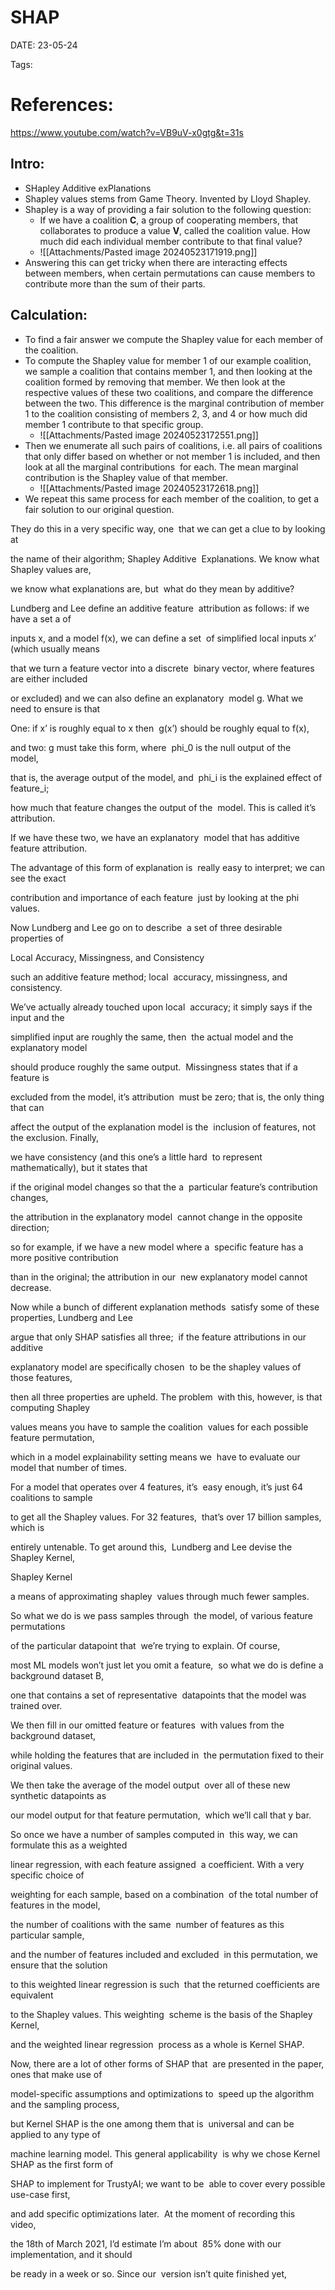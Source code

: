# SHAP


DATE:  23-05-24


Tags:

# References: 
https://www.youtube.com/watch?v=VB9uV-x0gtg&t=31s



## Intro:
- SHapley Additive exPlanations
- Shapley values stems from Game Theory. Invented by Lloyd Shapley.
- Shapley is a way of providing a fair solution to the following question: 
	- If we have a coalition **C**, a group of cooperating members, that collaborates to produce a value **V**, called the coalition value. How much did each individual member contribute to that final value?
	- ![[Attachments/Pasted image 20240523171919.png]]
- Answering this can get tricky when there are interacting effects between members, when certain permutations can cause members to contribute more than the sum of their parts.

## Calculation:

- To find a fair answer we compute the Shapley value for each member of the coalition. 
- To compute the Shapley value for member 1 of our example coalition, we sample a coalition that contains member 1, and then looking at the coalition formed by removing that member. We then look at the respective values of these two coalitions, and compare the difference between the two. This difference is the marginal contribution of member 1 to the coalition consisting of members 2, 3, and 4 or how much did member 1 contribute to that specific group.
	- ![[Attachments/Pasted image 20240523172551.png]]
- Then we enumerate all such pairs of coalitions, i.e. all pairs of coalitions that only differ based on whether or not member 1 is included, and then look at all the marginal contributions  for each. The mean marginal contribution is the Shapley value of that member. 
	- ![[Attachments/Pasted image 20240523172618.png]]
- We repeat this same process for each member of the coalition, to get a fair solution to our original question. 


 
They do this in a very specific way, one  that we can get a clue to by looking at  

the name of their algorithm; Shapley Additive  Explanations. We know what Shapley values are,  

we know what explanations are, but  what do they mean by additive?  

Lundberg and Lee define an additive feature  attribution as follows: if we have a set a of  

inputs x, and a model f(x), we can define a set  of simplified local inputs x’ (which usually means  

that we turn a feature vector into a discrete  binary vector, where features are either included  

or excluded) and we can also define an explanatory  model g. What we need to ensure is that  

One: if x’ is roughly equal to x then  g(x’) should be roughly equal to f(x),  

and two: g must take this form, where  phi_0 is the null output of the model,  

that is, the average output of the model, and  phi_i is the explained effect of feature_i;  

how much that feature changes the output of the  model. This is called it’s attribution.  

If we have these two, we have an explanatory  model that has additive feature attribution.  

The advantage of this form of explanation is  really easy to interpret; we can see the exact  

contribution and importance of each feature  just by looking at the phi values.  

Now Lundberg and Lee go on to describe  a set of three desirable properties of  

Local Accuracy, Missingness, and Consistency

such an additive feature method; local  accuracy, missingness, and consistency.  

We’ve actually already touched upon local  accuracy; it simply says if the input and the  

simplified input are roughly the same, then  the actual model and the explanatory model  

should produce roughly the same output.  Missingness states that if a feature is  

excluded from the model, it’s attribution  must be zero; that is, the only thing that can  

affect the output of the explanation model is the  inclusion of features, not the exclusion. Finally,  

we have consistency (and this one’s a little hard  to represent mathematically), but it states that  

if the original model changes so that the a  particular feature’s contribution changes,  

the attribution in the explanatory model  cannot change in the opposite direction;  

so for example, if we have a new model where a  specific feature has a more positive contribution  

than in the original; the attribution in our  new explanatory model cannot decrease.  

Now while a bunch of different explanation methods  satisfy some of these properties, Lundberg and Lee  

argue that only SHAP satisfies all three;  if the feature attributions in our additive  

explanatory model are specifically chosen  to be the shapley values of those features,  

then all three properties are upheld. The problem  with this, however, is that computing Shapley  

values means you have to sample the coalition  values for each possible feature permutation,  

which in a model explainability setting means we  have to evaluate our model that number of times.  

For a model that operates over 4 features, it’s  easy enough, it’s just 64 coalitions to sample  

to get all the Shapley values. For 32 features,  that’s over 17 billion samples, which is  

entirely untenable. To get around this,  Lundberg and Lee devise the Shapley Kernel,  

Shapley Kernel

a means of approximating shapley  values through much fewer samples.  

So what we do is we pass samples through  the model, of various feature permutations  

of the particular datapoint that  we’re trying to explain. Of course,  

most ML models won’t just let you omit a feature,  so what we do is define a background dataset B,  

one that contains a set of representative  datapoints that the model was trained over.  

We then fill in our omitted feature or features  with values from the background dataset,  

while holding the features that are included in  the permutation fixed to their original values.  

We then take the average of the model output  over all of these new synthetic datapoints as  

our model output for that feature permutation,  which we’ll call that y bar.  

So once we have a number of samples computed in  this way, we can formulate this as a weighted  

linear regression, with each feature assigned  a coefficient. With a very specific choice of  

weighting for each sample, based on a combination  of the total number of features in the model,  

the number of coalitions with the same  number of features as this particular sample,  

and the number of features included and excluded  in this permutation, we ensure that the solution  

to this weighted linear regression is such  that the returned coefficients are equivalent  

to the Shapley values. This weighting  scheme is the basis of the Shapley Kernel,  

and the weighted linear regression  process as a whole is Kernel SHAP.  

Now, there are a lot of other forms of SHAP that  are presented in the paper, ones that make use of  

model-specific assumptions and optimizations to  speed up the algorithm and the sampling process,  

but Kernel SHAP is the one among them that is  universal and can be applied to any type of  

machine learning model. This general applicability  is why we chose Kernel SHAP as the first form of  

SHAP to implement for TrustyAI; we want to be  able to cover every possible use-case first,  

and add specific optimizations later.  At the moment of recording this video,  

the 18th of March 2021, I’d estimate I’m about  85% done with our implementation, and it should  

be ready in a week or so. Since our  version isn’t quite finished yet,


